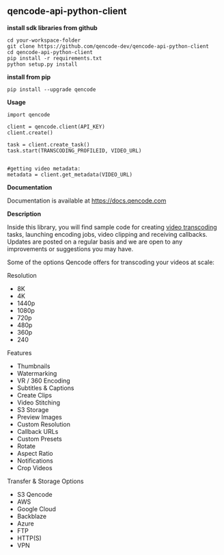 ## qencode-api-python-client

**install sdk libraries from github**

```
cd your-workspace-folder
git clone https://github.com/qencode-dev/qencode-api-python-client
cd qencode-api-python-client
pip install -r requirements.txt
python setup.py install
```

**install from pip**

```
pip install --upgrade qencode
```

**Usage**

```
import qencode

client = qencode.client(API_KEY)
client.create()

task = client.create_task()
task.start(TRANSCODING_PROFILEID, VIDEO_URL)


#getting video metadata:
metadata = client.get_metadata(VIDEO_URL)

```

**Documentation**

Documentation is available at <https://docs.qencode.com>

**Description**

Inside this library, you will find sample code for creating [video transcoding](https://cloud.qencode.com/) tasks, launching encoding jobs, video clipping and receiving callbacks. Updates are posted on a regular basis and we are open to any improvements or suggestions you may have.

Some of the options Qencode offers for transcoding your videos at scale:

Resolution

- 8K
- 4K
- 1440p
- 1080p
- 720p
- 480p
- 360p
- 240

Features

- Thumbnails
- Watermarking
- VR / 360 Encoding
- Subtitles & Captions
- Create Clips
- Video Stitching
- S3 Storage
- Preview Images
- Custom Resolution
- Callback URLs
- Custom Presets
- Rotate
- Aspect Ratio
- Notifications
- Crop Videos

Transfer & Storage Options

- S3 Qencode
- AWS
- Google Cloud
- Backblaze
- Azure
- FTP
- HTTP(S)
- VPN
